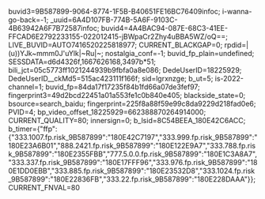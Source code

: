 buvid3=9B587899-9064-8774-1F5B-B40651FE16BC76409infoc; i-wanna-go-back=-1; _uuid=6A4D107FB-774B-5A6F-9103C-4B63942A6F7B72587infoc; buvid4=4A4BAC94-087E-68C3-41EE-FFCAD6E2792233155-022012415-jBWpaCr2Zhy4uBBA5WZ/oQ==; LIVE_BUVID=AUTO7416520225818977; CURRENT_BLACKGAP=0; rpdid=|(u))YJk~mmm0J'uYlk|~Ru|~; nostalgia_conf=-1; buvid_fp_plain=undefined; SESSDATA=d6d4326f,1667626168,3497b*51; bili_jct=05c5773ff1021244939b9fbfa0a8e086; DedeUserID=18225929; DedeUserID__ckMd5=515ac423111f166f; sid=lgrxnzge; b_ut=5; is-2022-channel=1; buvid_fp=84da17f17235f84b1fd66a07de3fef97; fingerprint3=49d2bcd22451a01a553fe1c0b840e405; blackside_state=0; bsource=search_baidu; fingerprint=225f8a88f59e99c8da9229d218fad0e6; PVID=4; bp_video_offset_18225929=662388870264914000; CURRENT_QUALITY=80; innersign=0; b_lsid=8C54BEEA_180E42C6ACC; b_timer={"ffp":{"333.1007.fp.risk_9B587899":"180E42C7197","333.999.fp.risk_9B587899":"180E23A6B01","888.2421.fp.risk_9B587899":"180E122E9A7","333.788.fp.risk_9B587899":"180E2355FBB","777.5.0.0.fp.risk_9B587899":"180E1C3A8A7","333.337.fp.risk_9B587899":"180E17FFF96","333.976.fp.risk_9B587899":"180E1DD0EBB","333.885.fp.risk_9B587899":"180E23532D8","333.1024.fp.risk_9B587899":"180E22836FB","333.22.fp.risk_9B587899":"180E228DAAA"}}; CURRENT_FNVAL=80